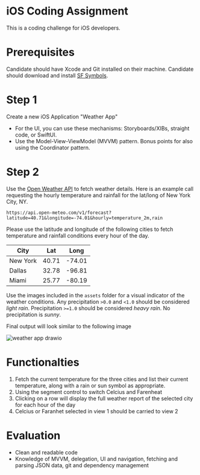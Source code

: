 # iOS Coding Assignment

This is a coding challenge for iOS developers.  

# Prerequisites
Candidate should have Xcode and Git installed on their machine.
Candidate should download and install [SF Symbols](https://developer.apple.com/sf-symbols/).

# Step 1
Create a new iOS Application "Weather App"
 * For the UI, you can use these mechanisms: Storyboards/XIBs, straight code, or SwiftUI.
 * Use the Model-View-ViewModel (MVVM) pattern. Bonus points for also using the Coordinator pattern.

# Step 2

Use the [Open Weather API](https://openweathermap.org/api) to fetch weather details. Here is an example call requesting the hourly temperature and rainfall for the lat/long of New York City, NY.

`https://api.open-meteo.com/v1/forecast?latitude=40.71&longitude=-74.01&hourly=temperature_2m,rain`

Please use the latitude and longitude of the following cities to fetch temperature and rainfall conditions every hour of the day.

| City | Lat  | Long |
| ------- | --- | --- |
| New York | 40.71 | -74.01 |
| Dallas | 32.78 | -96.81 |
| Miami | 25.77 | -80.19 |

Use the images included in the `assets` folder for a visual indicator of the weather conditions. Any precipitation `>0.0` and `<1.0` should be considered *light rain*. Precipitation `>=1.0` should be considered *heavy rain*. No precipitation is *sunny*.

Final output will look similar to the following image

![weather app drawio](https://user-images.githubusercontent.com/1957407/206615131-5afcbb18-1d7e-4b38-b9f1-7f4b1333defd.png)


# Functionalties 
1. Fetch the current temperature for the three cities and list their current temperature, along with a rain or sun symbol as appropriate. 
1. Using the segment control to switch Celcius and Farenheat 
1. Clicking on a row will display the full weather report of the selected city for each hour of the day
1. Celcius or Faranhet selected in view 1 should be carried to view 2


# Evaluation
- Clean and readable code
- Knowledge of MVVM, delegation, UI and navigation, fetching and parsing JSON data, git and dependency management




